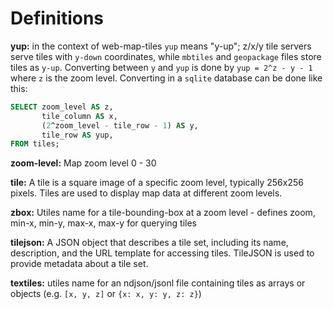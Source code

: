 # Definitions

**yup:** in the context of web-map-tiles `yup` means "y-up"; z/x/y tile servers serve tiles with `y-down` coordinates, while `mbtiles` and `geopackage` files store tiles as `y-up`. Converting between `y` and `yup` is done by `yup = 2^z - y - 1` where `z` is the zoom level. Converting in a `sqlite` database can be done like this:

```sql
SELECT zoom_level AS z,
       tile_column AS x,
       (2^zoom_level - tile_row - 1) AS y, 
       tile_row AS yup,
FROM tiles;
```

**zoom-level:** Map zoom level 0 - 30

**tile:** A tile is a square image of a specific zoom level, typically 256x256 pixels. Tiles are used to display map data at different zoom levels.

**zbox:** Utiles name for a tile-bounding-box at a zoom level - defines zoom, min-x, min-y, max-x, max-y for querying tiles

**tilejson:** A JSON object that describes a tile set, including its name, description, and the URL template for accessing tiles. TileJSON is used to provide metadata about a tile set.

**textiles:** utiles name for an ndjson/jsonl file containing tiles as arrays or objects (e.g. `[x, y, z]` or `{x: x, y: y, z: z}`)


